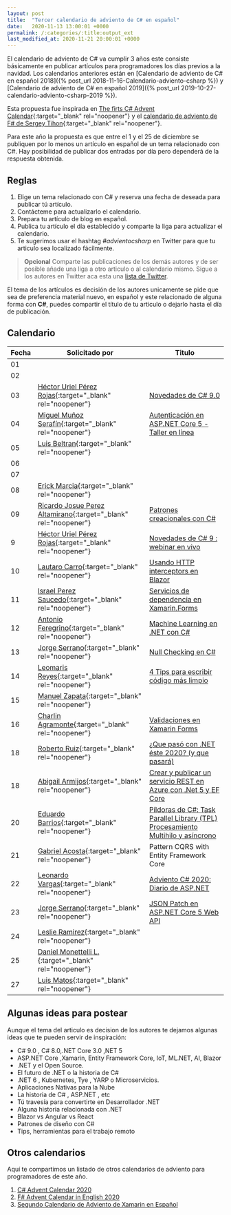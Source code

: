 ```yaml
---
layout: post
title:  "Tercer calendario de adviento de C# en español"
date:   2020-11-13 13:00:01 +0000
permalink: /:categories/:title:output_ext
last_modified_at: 2020-11-21 20:00:01 +0000
---
```


El calendario de adviento de C# va cumplir 3 años este consiste básicamente en publicar artículos para programadores los días previos a la navidad. Los calendarios anteriores están en [Calendario de adviento de C# en español 2018]({% post_url 2018-11-16-Calendario-adviento-csharp %}) y [Calendario de adviento de C# en español 2019]({% post_url 2019-10-27-calendario-adviento-csharp-2019 %}).

Esta propuesta fue inspirada en [The firts C# Advent Calendar](https://crosscuttingconcerns.com/The-First-C-Advent-Calendar){:target="_blank" rel="noopener"} y el [calendario de adviento de F# de Sergey Tihon](https://sergeytihon.com/2018/10/22/f-advent-calendar-in-english-2018/){:target="_blank" rel="noopener"}.

Para este año la propuesta es que entre el 1 y el 25 de diciembre se publiquen por lo menos un artículo en español de un tema relacionado con C#. Hay posibilidad de publicar dos entradas por día pero dependerá de la respuesta obtenida.

## Reglas

1. Elige un tema relacionado con C# y reserva una fecha de deseada para publicar tú artículo.
2. Contácteme para actualizarlo el calendario.
3. Prepara tu artículo de blog en español.
4. Publica tu artículo el día establecido y comparte la liga para actualizar el calendario.
5. Te sugerimos usar el hashtag _#advientocsharp_ en Twitter para que tu articulo sea localizado fácilmente.

> **Opcional** Comparte las publicaciones de los demás autores y de ser posible añade una liga a otro articulo o al calendario mismo. Sigue a los autores en Twitter aca esta una [lista de Twitter](https://twitter.com/i/lists/1327334384161202176).

El tema de los artículos es decisión de los autores unicamente se pide que sea de preferencia material nuevo, en español y este relacionado de alguna forma con **C#**, puedes compartir el título de tu articulo o dejarlo hasta el día de publicación.

## Calendario

| Fecha         | Solicitado por     | Titulo       |
| ------------- | -------------      | -------------|
| 01  |   | |
| 02  |   | |
| 03  |  [Héctor Uriel Pérez Rojas](https://www.facebook.com/hprez21/){:target="_blank" rel="noopener"} |[Novedades de C# 9.0](https://elcamino.dev/novedades-c-sharp-9)|
| 04  |  [Miguel Muñoz Serafín](https://twitter.com/msmdotnet){:target="_blank" rel="noopener"} |[Autenticación en ASP.NET Core 5 - Taller en línea](https://forms.office.com/Pages/ResponsePage.aspx?id=DQSIkWdsW0yxEjajBLZtrQAAAAAAAAAAAAN__oaml-FUMUtLS0M2M0hCS0RTUkw4TVhGWDRaQjUyTi4u)|
| 05  |  [Luis Beltran](https://twitter.com/darkicebeam){:target="_blank" rel="noopener"} ||
| 06  |   | |
| 07  |   | |
| 08  |  [Erick Marcia](https://twitter.com/Emarcia14){:target="_blank" rel="noopener"} ||
| 09  |  [Ricardo Josue Perez Altamirano](https://twitter.com/RicardoJosue04){:target="_blank" rel="noopener"}|[Patrones creacionales con C#](https://solucionessore.com/mirador/patrones_de_diseno_creacionales_en_c)|
|  9  |  [Héctor Uriel Pérez Rojas](https://www.facebook.com/hprez21/){:target="_blank" rel="noopener"} |[Novedades de C# 9 : webinar en vivo](https://youtu.be/G6YmqmMlhG0)|
| 10  |  [Lautaro Carro](https://twitter.com/LauchaCarro){:target="_blank" rel="noopener"}|[Usando HTTP interceptors en Blazor](https://lautarocarro.blog/usando-http-interceptors-en-blazor/)|
| 11  |  [Israel Perez Saucedo](https://twitter.com/pesimx87){:target="_blank" rel="noopener"} |[Servicios de dependencia en Xamarin.Forms](https://www.youtube.com/watch?v=bfvmN6yYUS8)|
| 12  |  [Antonio Feregrino](https://twitter.com/io_exception){:target="_blank" rel="noopener"} |[Machine Learning en .NET con C#](https://thatcsharpguy.com/posts/2020-12-12-machine-learning-en-dotnet.html)|
| 13  |  [Jorge Serrano](https://twitter.com/J0rgeSerran0){:target="_blank" rel="noopener"} |[Null Checking en C#](https://geeks.ms/jorge/2020/12/13/null-checking-en-c/)|
| 14  |  [Leomaris Reyes](https://twitter.com/LeomarisReyes11){:target="_blank" rel="noopener"} |[4 Tips para escribir código más limpio](https://es.askxammy.com/4_tips-simples-para-escribir-codigo-mas-limpio/)|
| 15  |  [Manuel Zapata](https://twitter.com/ManuelZapata){:target="_blank" rel="noopener"} ||
| 16  |  [Charlin Agramonte](https://twitter.com/Chard003){:target="_blank" rel="noopener"} |[Validaciones en Xamarin Forms](https://chard003.medium.com/validaciones-en-xamarin-forms-9eece61842b9)|
| 18  |  [Roberto Ruiz](https://twitter.com/rruizdev){:target="_blank" rel="noopener"} |[¿Que pasó con .NET éste 2020? (y que pasará)](https://rruizdev.medium.com/que-pas%C3%B3-con-net-%C3%A9ste-2020-y-que-pasar%C3%A1-164177829fc4)|
| 18  |  [Abigail Armijos](https://twitter.com/apis3445){:target="_blank" rel="noopener"} |[Crear y publicar un servicio REST en Azure con .Net 5 y EF Core](https://apis3445.medium.com/crear-y-publicar-un-servicio-rest-en-azure-con-net-5-y-ef-core-2543ce343d3e)|
| 20  |  [Eduardo Barrios](https://twitter.com/ebarriosdev){:target="_blank" rel="noopener"} |[Píldoras de C#: Task Parallel Library (TPL) Procesamiento Multihilo y asíncrono](https://dev.to/ebarrioscode/pildoras-de-c-task-parallel-library-tpl-procesamiento-multihilo-y-asincrono-18mp)|
| 21  |  [Gabriel Acosta](https://twitter.com/GacostaDev){:target="_blank" rel="noopener"} |Pattern CQRS with Entity Framework Core|
| 22  |  [Leonardo Vargas](https://twitter.com/lvbernal){:target="_blank" rel="noopener"} |[Adviento C# 2020: Diario de ASP.NET](https://blog.lvbernal.com/2020/12/diario-aspnet.html)|
| 23  |  [Jorge Serrano](https://twitter.com/J0rgeSerran0){:target="_blank" rel="noopener"} |[JSON Patch en ASP.NET Core 5 Web API](https://geeks.ms/jorge/2020/12/23/json-patch-en-asp-net-core-5-web-api/)|
| 24  |  [Leslie Ramirez](https://twitter.com/iLessRG){:target="_blank" rel="noopener"} ||
| 25  |  [Daniel Monettelli L.](https://twitter.com/DanielMonetelli){:target="_blank" rel="noopener"} ||
| 27  |  [Luis Matos](https://twitter.com/luismatosluna){:target="_blank" rel="noopener"} ||

## Algunas ideas para postear

Aunque el tema del articulo es decision de los autores te dejamos algunas ideas que te pueden  servir de inspiración:

* C# 9.0 , C# 8.0,.NET Core 3.0 ,NET 5
* ASP.NET Core ,Xamarin, Entity Framework Core, IoT, ML.NET, AI, Blazor
* .NET y el Open Source.
* El futuro de .NET o la historia de C#
* .NET 6 , Kubernetes, Tye , YARP o Microservicios.
* Aplicaciones Nativas para la Nube
* La historia de C# , ASP.NET , etc
* Tú travesía para convertirte en Desarrollador .NET
* Alguna historia relacionada con .NET
* Blazor vs Angular vs React
* Patrones de diseño con  C#
* Tips, herramientas para el trabajo remoto

## Otros calendarios

Aquí te compartimos un listado de otros calendarios de adviento para programadores de este año.

1. [C# Advent Calendar 2020](csadvent.christmas)
2. [F# Advent Calendar in English 2020](https://sergeytihon.com/2020/10/22/f-advent-calendar-in-english-2020/)
3. [Segundo Calendario de Adviento de Xamarin en Español](https://www.luisbeltran.mx/2020/11/16/segundo-calendario-de-adviento-de-xamarin-en-espanol/)
